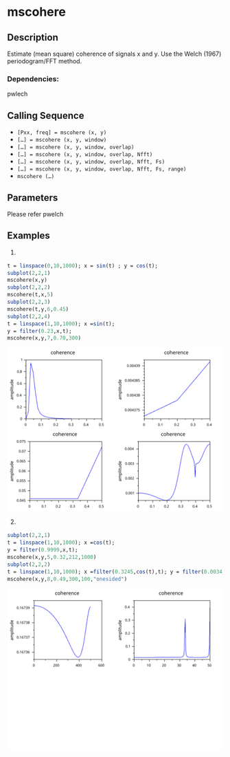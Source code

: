 # mscohere
## Description
Estimate (mean square) coherence of signals x and y. Use the Welch (1967) periodogram/FFT method.
### Dependencies: 
 pwlech
## Calling Sequence
- `[Pxx, freq] = mscohere (x, y)` 
- `[…] = mscohere (x, y, window)`
- `[…] = mscohere (x, y, window, overlap)` 
- `[…] = mscohere (x, y, window, overlap, Nfft)`
- `[…] = mscohere (x, y, window, overlap, Nfft, Fs)`
- `[…] = mscohere (x, y, window, overlap, Nfft, Fs, range)` 
- `mscohere (…)`

## Parameters
Please refer pwelch
## Examples
1. 
```scilab
t = linspace(0,10,1000); x = sin(t) ; y = cos(t);
subplot(2,2,1)
mscohere(x,y)
subplot(2,2,2)
mscohere(t,x,5)
subplot(2,2,3)
mscohere(t,y,6,0.45)
subplot(2,2,4)
t = linspace(1,10,1000); x =sin(t);
y = filter(0.23,x,t);
mscohere(x,y,7,0.70,300)
```
<img src="testcase1234.svg">

2.
```scilab
subplot(2,2,1)
t = linspace(1,10,1000); x =cos(t);
y = filter(0.9999,x,t);
mscohere(x,y,5,0.32,212,1000)
subplot(2,2,2)
t = linspace(1,10,1000); x =filter(0.3245,cos(t),t); y = filter(0.0034,x,sin(t));
mscohere(x,y,8,0.49,300,100,"onesided")
```
<img src="testcase56.svg">

